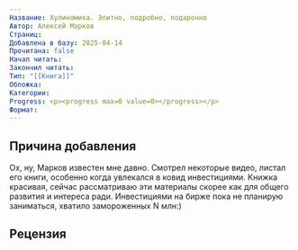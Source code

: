 ```yaml
---
Название: Хулиномика. Элитно, подробно, подарочно
Автор: Алексей Марков
Страниц: 
Добавлена в базу: 2025-04-14
Прочитана: false
Начал читать: 
Закончил читать: 
Тип: "[[Книга]]"
Обложка: 
Категории: 
Progress: <p><progress max=0 value=0></progress></p>
Формат:
---
```

## Причина добавления

Ох, ну, Марков известен мне давно. Смотрел некоторые видео, листал его книги, особенно когда увлекался в ковид инвестициями. Книжка красивая, сейчас рассматриваю эти материалы скорее как для общего развития и интереса ради. Инвестициями на бирже пока не планирую заниматься, хватило замороженных N млн:)

## Рецензия
